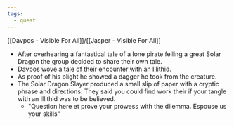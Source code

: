 ```yaml
---
tags:
  - quest
---
```



[[Davpos - Visible For All]]/[[Jasper - Visible For All]]
- After overhearing a fantastical tale of a lone pirate felling a great Solar Dragon the group decided to share their own tale.
- Davpos wove a tale of their encounter with an Illithid. 
- As proof of his plight he showed a dagger he took from the creature. 
- The Solar Dragon Slayer produced a small slip of paper with a cryptic phrase and directions. They said you could find work their if your tangle with an Illithid was to be believed. 
	- "Question here et prove your prowess with the dilemma. Espouse us your skills"
